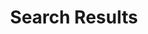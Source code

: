 ---
title: Search Results

archived_page: no
archived_page_text:

category: "Search:"

headline: Search Results

copy: 
  - text: Below is an example of how search results could be displayed. Please take a look and tell us what you think in the discussion section.

discussion_title: "Discussion suggestions:"

discussion_bullet_points:
- Are there additional fields you would like added to the Results table?
- Is it important to see results geographically?
- What other data points do you want added to the results?

tabs_required: no

archived_text:
disclaimer_text:
image: "/assets/img/search_results.png"
image_alt_text: An image of a proposed layout for the search results page that consists of a list of search filters on the left side of the page and to the right, a heat map of spending within the U.S., pie charts showing the distribution of awards by category and object class, a list of top awarding agencies, a list of top awarded recipients, and below, a table of all award results separated by award type, in tabs.
below_image_content: What do you think of the Search Results option?
disqus_identifier: 59476183
disqus_url: "http://treasury-dact-jekyll.s3-website-us-east-1.amazonaws.com/dev/concepts/search-results/"

---